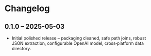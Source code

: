 
# Changelog

## 0.1.0 – 2025-05-03
* Initial polished release – packaging cleaned, safe path joins, robust JSON extraction,
  configurable OpenAI model, cross‑platform data directory.
